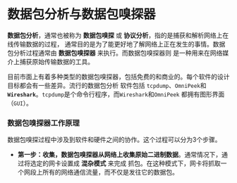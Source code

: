 数据包分析与数据包嗅探器
=============================================================
**数据包分析**，通常也被称为 **数据包嗅探** 或 **协议分析**，指的是捕获和解析网络上在线传输数据的过程，
通常目的是为了能更好地了解网络上正在发生的事情。数据包分析过程通常由 **数据包嗅探器** 来执行。而数据包嗅探器则
是一种用来在网络媒介上捕获原始传输数据的工具。

目前市面上有着多种类型的数据包嗅探器，包括免费的和商业的。每个软件的设计目标都会有一些差异。流行的数据包分析
软件包括 `tcpdump`、`OmniPeek`和 **`Wireshark`**。`tcpdump`是个命令行程序，而`Wireshark`和`OmniPeek`
都拥有图形界面（`GUI`）。

### 数据包嗅探器工作原理
数据包嗅探过程中涉及到软件和硬件之间的协作。这个过程可以分为3个步骤。
+ **第一步：收集，数据包嗅探器从网络上收集原始二进制数据**。通常情况下，通过将选定的网卡设置成 **混杂模式** 来完成
抓包。在这种模式下，网卡将抓取一个网段上所有的网络通信流量，而不仅是发往它的数据包。
 


